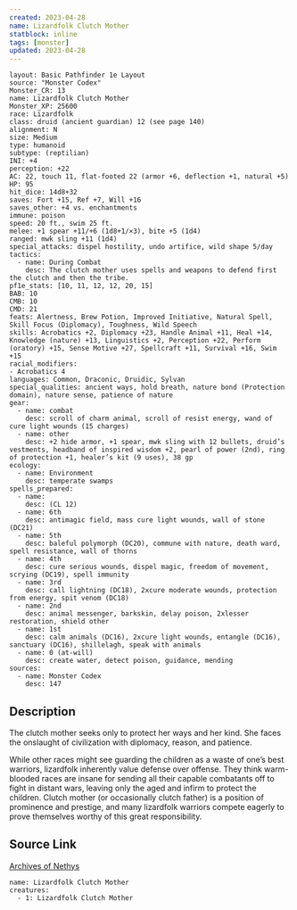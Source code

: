 ```yaml
---
created: 2023-04-28
name: Lizardfolk Clutch Mother
statblock: inline
tags: [monster]
updated: 2023-04-28
---
```

```statblock
layout: Basic Pathfinder 1e Layout
source: "Monster Codex"
Monster_CR: 13
name: Lizardfolk Clutch Mother
Monster_XP: 25600
race: Lizardfolk
class: druid (ancient guardian) 12 (see page 140)
alignment: N
size: Medium
type: humanoid
subtype: (reptilian)
INI: +4
perception: +22
AC: 22, touch 11, flat-footed 22 (armor +6, deflection +1, natural +5)
HP: 95
hit_dice: 14d8+32
saves: Fort +15, Ref +7, Will +16
saves_other: +4 vs. enchantments
immune: poison
speed: 20 ft., swim 25 ft.
melee: +1 spear +11/+6 (1d8+1/×3), bite +5 (1d4)
ranged: mwk sling +11 (1d4)
special_attacks: dispel hostility, undo artifice, wild shape 5/day
tactics:
  - name: During Combat
    desc: The clutch mother uses spells and weapons to defend first the clutch and then the tribe.
pf1e_stats: [10, 11, 12, 12, 20, 15]
BAB: 10
CMB: 10
CMD: 21
feats: Alertness, Brew Potion, Improved Initiative, Natural Spell, Skill Focus (Diplomacy), Toughness, Wild Speech
skills: Acrobatics +2, Diplomacy +23, Handle Animal +11, Heal +14, Knowledge (nature) +13, Linguistics +2, Perception +22, Perform (oratory) +15, Sense Motive +27, Spellcraft +11, Survival +16, Swim +15
racial_modifiers:
- Acrobatics 4
languages: Common, Draconic, Druidic, Sylvan
special_qualities: ancient ways, hold breath, nature bond (Protection domain), nature sense, patience of nature
gear:
  - name: combat
    desc: scroll of charm animal, scroll of resist energy, wand of cure light wounds (15 charges)
  - name: other
    desc: +2 hide armor, +1 spear, mwk sling with 12 bullets, druid’s vestments, headband of inspired wisdom +2, pearl of power (2nd), ring of protection +1, healer’s kit (9 uses), 38 gp
ecology:
  - name: Environment
    desc: temperate swamps
spells_prepared:
  - name:
    desc: (CL 12)
  - name: 6th
    desc: antimagic field, mass cure light wounds, wall of stone (DC21)
  - name: 5th
    desc: baleful polymorph (DC20), commune with nature, death ward, spell resistance, wall of thorns
  - name: 4th
    desc: cure serious wounds, dispel magic, freedom of movement, scrying (DC19), spell immunity
  - name: 3rd
    desc: call lightning (DC18), 2xcure moderate wounds, protection from energy, spit venom (DC18)
  - name: 2nd
    desc: animal messenger, barkskin, delay poison, 2xlesser restoration, shield other
  - name: 1st
    desc: calm animals (DC16), 2xcure light wounds, entangle (DC16), sanctuary (DC16), shillelagh, speak with animals
  - name: 0 (at-will)
    desc: create water, detect poison, guidance, mending
sources:
  - name: Monster Codex
    desc: 147
```
## Description
The clutch mother seeks only to protect her ways and her kind. She faces the onslaught of civilization with diplomacy, reason, and patience.

While other races might see guarding the children as a waste of one’s best warriors, lizardfolk inherently value defense over offense. They think warm-blooded races are insane for sending all their capable combatants off to fight in distant wars, leaving only the aged and infirm to protect the children. Clutch mother (or occasionally clutch father) is a position of prominence and prestige, and many lizardfolk warriors compete eagerly to prove themselves worthy of this great responsibility.
## Source Link
[Archives of Nethys](https://aonprd.com/MonsterDisplay.aspx?ItemName=Lizardfolk%20Clutch%20Mother)
```encounter-table
name: Lizardfolk Clutch Mother
creatures:
  - 1: Lizardfolk Clutch Mother
```
